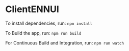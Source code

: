 # ClientENNUI
To install dependencies, run:
`npm install`

To Build the app, run:
`npm run build`

For Continuous Build and Integration, run:
`npm run watch`
